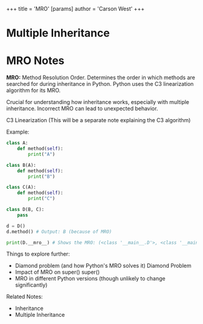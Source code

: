 +++
 title = 'MRO'
[params]
	author = 'Carson West'
+++
# Multiple Inheritance
# MRO Notes

**MRO:** Method Resolution Order.  Determines the order in which methods are searched for during inheritance in Python.  Python uses the C3 linearization algorithm for its MRO.

Crucial for understanding how inheritance works, especially with multiple inheritance.  Incorrect MRO can lead to unexpected behavior.

C3 Linearization  (This will be a separate note explaining the C3 algorithm)

Example:

```python
class A:
    def method(self):
        print("A")

class B(A):
    def method(self):
        print("B")

class C(A):
    def method(self):
        print("C")

class D(B, C):
    pass

d = D()
d.method() # Output: B (because of MRO)

print(D.__mro__) # Shows the MRO: (<class '__main__.D'>, <class '__main__.B'>, <class '__main__.C'>, <class '__main__.A'>, <class 'object'>)

```

Things to explore further:

*   Diamond problem (and how Python's MRO solves it) Diamond Problem
*   Impact of MRO on super() super()
*   MRO in different Python versions (though unlikely to change significantly)

Related Notes:
* Inheritance
* Multiple Inheritance

